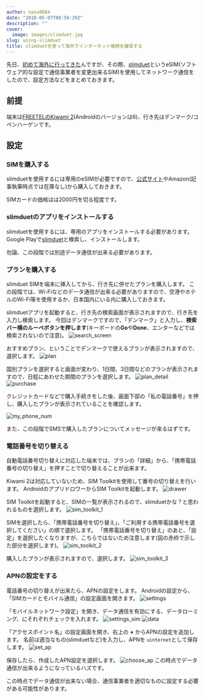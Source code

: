 ```yaml
---
author: nasa9084
date: "2018-05-07T08:50:39Z"
description: ""
cover:
  image: images/slimduet.jpg
slug: using-slimduet
title: slimduetを使って海外でインターネット接続を確保する
---
```



先日、[初めて海外に行ってきた](/i-went-to-kubecon-cloudnativecon-eu-2018/)んですが、その際、[slimduet](https://www.slimduet.net/)というeSIM(ソフトウェア的な設定で通信事業者を変更出来るSIM)を使用してネットワーク通信をしたので、設定方法などをまとめておきます。

## 前提

端末は[FREETELのKiwami 2](https://www.freetel.jp/product/smartphone/kiwami2/)(Androidのバージョンは6)、行き先はデンマーク/コペンハーゲンです。

## 設定

### SIMを購入する

slimduetを使用するには専用のeSIMが必要ですので、[公式サイト](https://www.slimduet.net/)やAmazon(記事執筆時点では在庫なし)から購入しておきます。

SIMカードの価格はは2000円を切る程度です。

### slimduetのアプリをインストールする

slimduetを使用するには、専用のアプリをインストールする必要があります。
Google Playで[slimduet](https://play.google.com/store/apps/details?id=com.greenroam.slimduet)と検索し、インストールします。

勿論、この段階では別途データ通信が出来る必要があります。

### プランを購入する

slimduet SIMを端末に挿入してから、行き先に併せたプランを購入します。
この段階では、Wi-Fiなどのデータ通信が出来る必要がありますので、空港やホテルのWi-Fi等を使用するか、日本国内にいる内に購入しておきます。

slimduetアプリを起動すると、行き先の検索画面が表示されますので、行き先を入力し検索します。
今回はデンマークですので、「デンマーク」と入力し、**検索バー横のルーペボタンを押します**(キーボードの**Go**や**Done**、エンターなどでは検索されないので注意)。
![search_screen](images/Screenshot_20180502-200639.png)

おすすめプラン、ということでデンマークで使えるプランが表示されますので、選択します。
![plan](images/Screenshot_20180505-104656.png)

国別プランを選択すると画面が変わり、1日間、3日間などのプランが表示されますので、日程にあわせた期間のプランを選択します。
![plan_detail](images/Screenshot_20180502-200652.png)
![purchase](images/Screenshot_20180502-200701.png)

クレジットカードなどで購入手続きをした後、画面下部の「私の電話番号」を押し、購入したプランが表示されていることを確認します。

![my_phone_num](images/Screenshot_20180502-200731.png)

また、この段階でSMSで購入したプランについてメッセージが来るはずです。

### 電話番号を切り替える

自動電話番号切り替えに対応した端末では、プランの「詳細」から、「携帯電話番号の切り替え」を押すことで切り替えることが出来ます。

Kiwami 2は対応していないため、SIM Toolkitを使用して番号の切り替えを行います。
AndroidのアプリドロワーからSIM Toolkitを起動します。
![drawer](images/Screenshot_20180502-200747.png)

SIM Toolkitを起動すると、SIMの一覧が表示されるので、slimduetかな？と思われるものを選択します。
![sim_toolkit_1](images/Screenshot_20180502-200751-1.png)

SIMを選択したら、「携帯電話番号を切り替え」、「ご利用する携帯電話番号を選択してください」の順で選択します。
「携帯電話番号を切り替え」のあと、「設定」を選択したくなりますが、こちらではないため注意します(図の赤枠で示した部分を選択します)。
![sim_toolkit_2](images/Screenshot_20180502-200803.png)

購入したプランが表示されますので、選択します。
![sim_toolkit_3](images/Screenshot_20180502-200806-1.png)

### APNの設定をする

電話番号の切り替えが出来たら、APNの設定をします。
Androidの設定から、「SIMカードとモバイル通信」の設定画面を開きます。
![settings](images/Screenshot_20180502-200817.png)

「モバイルネットワーク設定」を開き、データ通信を有効にする、データローミング、にそれぞれチェックを入れます。
![settings_sim](images/Screenshot_20180502-200821.png)
![data](images/Screenshot_20180502-200824-1.png)

「アクセスポイント名」の設定画面を開き、右上の **+** からAPNの設定を追加します。
名前は適当なもの(slimduetなど)を入力し、APNを `uinternet`として保存します。
![set_ap](images/Screenshot_20180502-200835.png)

保存したら、作成したAPN設定を選択します。
![choose_ap](images/Screenshot_20180502-200827.png)
この時点でデータ通信が出来るようになっているハズです。

この時点でデータ通信が出来ない場合、通信事業者を適切なものに設定する必要がある可能性があります。

